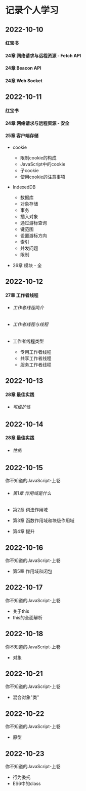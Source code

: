 # 记录个人学习

## 2022-10-10 

#### 红宝书

#### 24章 网络请求与远程资源 - Fetch API

#### 24章 Beacon API

#### 24章 Web Socket

## 2022-10-11

#### 红宝书

#### 24章 网络请求与远程资源 - 安全

#### 25章 客户端存储 

- cookie
  - 限制cookie的构成
  - JavaScript中的cookie
  - 子cookie
  - 使用cookie的注意事项
- IndexedDB
  - 数据库
  - 对象存储
  - 事务
  - 插入对象
  - 通过游标查询
  - 键范围
  - 设置游标方向
  - 索引
  - 并发问题
  - 限制

- 26章 模块 - 全

## 2022-10-12

#### 27章 工作者线程

- ###### 工作者线程简介

- ###### 工作者线程与线程

- 工作者线程类型

  - 专用工作者线程
  - 共享工作者线程
  - 服务工作者线程

## 2022-10-13

#### 28章 最佳实践

- ###### 可维护性

## 2022-10-14

#### 28章 最佳实践

- ###### 性能

## 2022-10-15

你不知道的JavaScript-上卷

- ###### 第1章 作用域是什么

- 第2章 词法作用域

- 第3章 函数作用域和块级作用域

- 第4章 提升

## 2022-10-16

你不知道的JavaScript-上卷

- 第5章 作用域和闭包

## 2022-10-17

你不知道的JavaScript-上卷

- 关于this
- this的全面解析

## 2022-10-18

你不知道的JavaScript-上卷

- 对象

## 2022-10-21

你不知道的JavaScript-上卷

- 混合对象"类"

## 2022-10-22

你不知道的JavaScript-上卷

- 原型

## 2022-10-23

你不知道的JavaScript-上卷

- 行为委托
- ES6中的class